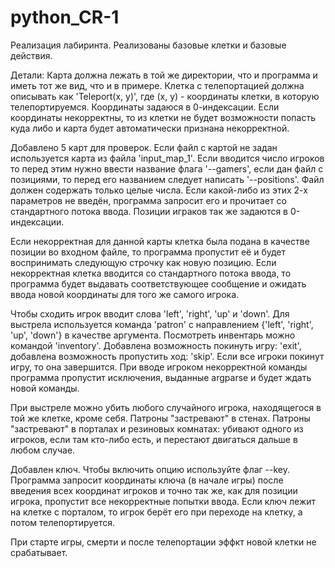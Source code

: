# python_CR-1

Реализация лабиринта.
Реализованы базовые клетки и базовые действия.

Детали:
Карта должна лежать в той же директории, что и программа и иметь тот же вид, что и в примере. Клетка с телепортацией должна описывать как 'Teleport(x, y)', где (x, y) - координаты клетки, в которую телепортируемся. Координаты задаюся в 0-индексации. Если координаты некорректны, то из клетки не будет возможности попасть куда либо и карта будет автоматически признана некорректной. 

Добавлено 5 карт для проверок. Если файл с картой не задан используется карта из файла 'input_map_1'. Если вводится число игроков то перед этим нужно ввести название флага '--gamers', если дан файл с позициями, то перед его названием следует написать '--positions'. Файл должен содержать только целые числа. Если какой-либо из этих 2-х параметров не введён, программа запросит его и прочитает со стандартного потока ввода. Позиции играков так же задаются в 0-индексации.

Если некорректная для данной карты клетка была подана в качестве позиции во входном файле, то программа пропустит её и будет воспринимать следующую строчку как новую позицию. Если некорректная клетка вводится со стандартного потока ввода, то программа будет выдавать соответствующее сообщение и ожидать ввода новой координаты для того же самого игрока.

Чтобы сходить игрок вводит слова 'left', 'right', 'up' и 'down'. Для выстрела используется команда 'patron' с направлением {'left', 'right', 'up', 'down'} в качестве аргумента. Посмотреть инвентарь можно командой 'inventory'. Добавлена возможность покинуть игру: 'exit', добавлена возможность пропустить ход: 'skip'. Если все игроки покинут игру, то она завершится.
При вводе игроком некорректной команды программа пропустит исключения, выданные argparse и будет ждать новой команды.

При выстреле можно убить любого случайного игрока, находящегося в той же клетке, кроме себя. Патроны "застревают" в стенах. Патроны "застревают" в порталах и резиновых комнатах: убивают одного из игроков, если там кто-либо есть, и перестают двигаться дальше в любом случае.

Добавлен ключ. Чтобы включить опцию используйте флаг --key. Программа запросит координаты ключа (в начале игры) после введения всех координат игроков и точно так же, как для позиции игрока, пропустит все некорректные попытки ввода. Если ключ лежит на клетке с порталом, то игрок берёт его при переходе на клетку, а потом телепортируется.

При старте игры, смерти и после телепортации эффкт новой клетки не срабатывает.

